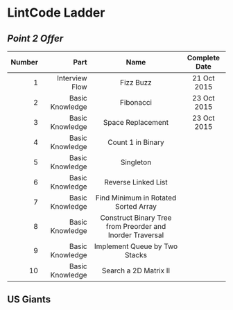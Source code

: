 # LintCode Ladder

## _Point 2 Offer_

| Number | Part | Name | Complete Date |
| ------:| ----:|:----:|:-------------:|
| 1 | Interview Flow | Fizz Buzz | 21 Oct 2015 |
| 2 | Basic Knowledge | Fibonacci | 23 Oct 2015 |
| 3 | Basic Knowledge | Space Replacement | 23 Oct 2015 |
| 4 | Basic Knowledge | Count 1 in Binary | |
| 5 | Basic Knowledge | Singleton | |
| 6 | Basic Knowledge | Reverse Linked List | |
| 7 | Basic Knowledge | Find Minimum in Rotated Sorted Array | |
| 8 | Basic Knowledge | Construct Binary Tree from Preorder and Inorder Traversal | |
| 9 | Basic Knowledge | Implement Queue by Two Stacks | |
| 10| Basic Knowledge | Search a 2D Matrix II | |

## US Giants